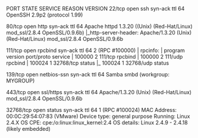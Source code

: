 PORT      STATE SERVICE     REASON         VERSION
22/tcp    open  ssh         syn-ack ttl 64 OpenSSH 2.9p2 (protocol 1.99)

80/tcp    open  http        syn-ack ttl 64 Apache httpd 1.3.20 ((Unix)  (Red-Hat/Linux) mod_ssl/2.8.4 OpenSSL/0.9.6b)
|_http-server-header: Apache/1.3.20 (Unix)  (Red-Hat/Linux) mod_ssl/2.8.4 OpenSSL/0.9.6b


111/tcp   open  rpcbind     syn-ack ttl 64 2 (RPC #100000)
| rpcinfo: 
|   program version    port/proto  service
|   100000  2            111/tcp   rpcbind
|   100000  2            111/udp   rpcbind
|   100024  1          32768/tcp   status
|_  100024  1          32768/udp   status


139/tcp   open  netbios-ssn syn-ack ttl 64 Samba smbd (workgroup: MYGROUP)


443/tcp   open  ssl/https   syn-ack ttl 64 Apache/1.3.20 (Unix)  (Red-Hat/Linux) mod_ssl/2.8.4 OpenSSL/0.9.6b

32768/tcp open  status      syn-ack ttl 64 1 (RPC #100024)
MAC Address: 00:0C:29:54:07:83 (VMware)
Device type: general purpose
Running: Linux 2.4.X
OS CPE: cpe:/o:linux:linux_kernel:2.4
OS details: Linux 2.4.9 - 2.4.18 (likely embedded)
